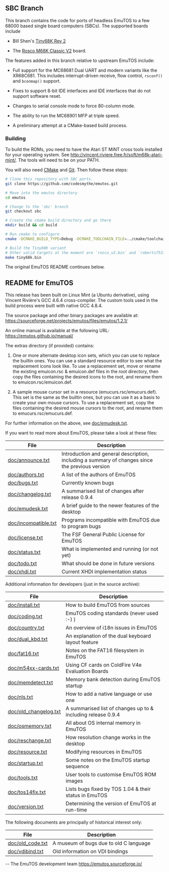 ## SBC Branch

This branch contains the code for ports of headless EmuTOS to a few
68000 based single board computers (SBCs). The supported boards
include

- Bill Shen's [Tiny68K Rev 2](https://www.retrobrewcomputers.org/doku.php?id=boards:sbc:tiny68k:tiny68k_rev2)

- The [Rosco M68K Classic V2](https://rosco-m68k.com) board.

The features added in this branch relative to upstream EmuTOS include:

- Full support for the MC68681 Dual UART and modern variants like the
  XR68C681.  This includes interrupt-driven receive, flow control,
  `rsconf()` and `bconmap()` support.

- Fixes to support 8-bit IDE interfaces and IDE interfaces that do not
  support software reset.

- Changes to serial console mode to force 80-column mode.

- The ability to run the MC68901 MFP at triple speed.

- A preliminary attempt at a CMake-based build process.

### Building

To build the ROMs, you need to have the Atari ST MiNT cross tools
installed for your operating system. See
http://vincent.riviere.free.fr/soft/m68k-atari-mint/.  The tools will
need to be on your PATH.

You will also need [CMake](https://cmake.org) and
[Git](https://git-scm.com). Then follow these steps:

```bash
# Clone this repository with SBC ports.
git clone https://github.com/codesmythe/emutos.git

# Move into the emutos directory
cd emutos

# Change to the 'sbc' branch
git checkout sbc

# Create the cmake build directory and go there
mkdir build && cd build

# Run cmake to configure
cmake -DCMAKE_BUILD_TYPE=Debug -DCMAKE_TOOLCHAIN_FILE=../cmake/toolchain.cmake ..

# Build the Tiny68K variant
# Other valid targets at the moment are `rosco_v2.bin` and `roberts7531.bin`
make tiny68k.bin
```

The original EmuTOS README continues below.

## README for EmuTOS

This release has been built on Linux Mint (a Ubuntu derivative), using
Vincent Rivière's GCC 4.6.4 cross-compiler.  The custom tools used in
the build process were built with native GCC 4.8.4.

The source package and other binary packages are available at:
https://sourceforge.net/projects/emutos/files/emutos/1.2.1/

An online manual is available at the following URL:
https://emutos.github.io/manual/

The extras directory (if provided) contains:

1.  One or more alternate desktop icon sets, which you can use to replace
    the builtin ones.  You can use a standard resource editor to see what
    the replacement icons look like. To use a replacement set, move or rename 
    the existing emuicon.rsc & emuicon.def files in the root directory, then 
    copy the files containing the desired icons to the root, and rename them 
    to emuicon.rsc/emuicon.def.

2.  A sample mouse cursor set in a resource (emucurs.rsc/emucurs.def).  This
    set is the same as the builtin ones, but you can use it as a basis to
    create your own mouse cursors. To use a replacement set, copy the files
    containing the desired mouse cursors to the root, and rename them to 
    emucurs.rsc/emucurs.def.

For further information on the above, see [doc/emudesk.txt](doc/emudesk.txt).

If you want to read more about EmuTOS, please take a look at these files:

| File                                         | Description |
|----------------------------------------------|-------------|
| [doc/announce.txt](doc/announce.txt)         | Introduction and general description, including a summary of changes since the previous version |
| [doc/authors.txt](doc/authors.txt)           | A list of the authors of EmuTOS |
| [doc/bugs.txt](doc/bugs.txt)                 | Currently known bugs |
| [doc/changelog.txt](doc/changelogs.txt)      | A summarised list of changes after release 0.9.4 |
| [doc/emudesk.txt](doc/emudesk.txt)           | A brief guide to the newer features of the desktop|
| [doc/incompatible.txt](doc/incompatible.txt) | Programs incompatible with EmuTOS due to program bugs |
| [doc/license.txt](doc/license.txt)           | The FSF General Public License for EmuTOS |
| [doc/status.txt](doc/status.txt)             | What is implemented and running (or not yet) |
| [doc/todo.txt](doc/todo.txt)                 | What should be done in future versions |
| [doc/xhdi.txt](doc/xhdi.txt)                 | Current XHDI implementation status |

Additional information for developers (just in the source archive):

| File                                           | Description |
|------------------------------------------------|-------------|
| [doc/install.txt](doc/install.txt)             | How to build EmuTOS from sources |
| [doc/coding.txt](doc/coding.txt)               | EmuTOS coding standards (never used :-) ) |
| [doc/country.txt](doc/country.txt)             | An overview of i18n issues in EmuTOS |
| [doc/dual_kbd.txt](doc/dual_kbd.txt)           | An explanation of the dual keyboard layout feature |
| [doc/fat16.txt](doc/fat16.txt)                 | Notes on the FAT16 filesystem in EmuTOS |
| [doc/m54xx-cards.txt](doc/m54xx-cards.txt)     | Using CF cards on ColdFire V4e Evaluation Boards |
| [doc/memdetect.txt](doc/memdetected.txt)       | Memory bank detection during EmuTOS startup |
| [doc/nls.txt](doc/nls.txt)                     | How to add a native language or use one |
| [doc/old_changelog.txt](doc/old_changelog.txt) | A summarised list of changes up to & including release 0.9.4 |
| [doc/osmemory.txt](doc/osmemory.txt)           | All about OS internal memory in EmuTOS |
| [doc/reschange.txt](doc/reschange.txt)         | How resolution change works in the desktop |
| [doc/resource.txt](doc/resource.txt)           | Modifying resources in EmuTOS |
| [doc/startup.txt](doc/startup.txt)             | Some notes on the EmuTOS startup sequence |
| [doc/tools.txt](doc/tools.txt)                 | User tools to customise EmuTOS ROM images |
| [doc/tos14fix.txt](doc/tos14fix.txt)           | Lists bugs fixed by TOS 1.04 & their status in EmuTOS |
| [doc/version.txt](doc/version.txt)             | Determining the version of EmuTOS at run-time |

The following documents are principally of historical interest only:

| File                                           | Description |
|------------------------------------------------|-------------|
| [doc/old_code.txt](doc/old_code.txt)           | A museum of bugs due to old C language |
| [doc/vdibind.txt](doc/vdibind.txt)             | Old information on VDI bindings |

-- 
The EmuTOS development team
https://emutos.sourceforge.io/
